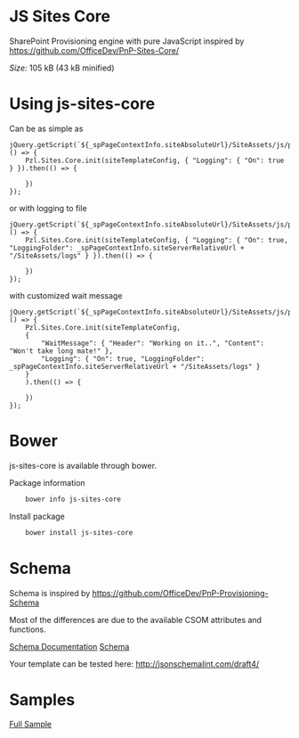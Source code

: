 # JS Sites Core
SharePoint Provisioning engine with pure JavaScript inspired by https://github.com/OfficeDev/PnP-Sites-Core/

*Size:* 105 kB (43 kB minified)

# Using js-sites-core
Can be as simple as
```
jQuery.getScript(`${_spPageContextInfo.siteAbsoluteUrl}/SiteAssets/js/pzl.sites.core.js`, () => {
    Pzl.Sites.Core.init(siteTemplateConfig, { "Logging": { "On": true } }).then(() => {               

    })
});
```

or with logging to file

```
jQuery.getScript(`${_spPageContextInfo.siteAbsoluteUrl}/SiteAssets/js/pzl.sites.core.js`, () => {
    Pzl.Sites.Core.init(siteTemplateConfig, { "Logging": { "On": true, "LoggingFolder": _spPageContextInfo.siteServerRelativeUrl + "/SiteAssets/logs" } }).then(() => {               

    })
});
```

with customized wait message

```
jQuery.getScript(`${_spPageContextInfo.siteAbsoluteUrl}/SiteAssets/js/pzl.sites.core.js`, () => {
    Pzl.Sites.Core.init(siteTemplateConfig,
    {
        "WaitMessage": { "Header": "Working on it..", "Content": "Won't take long mate!" },  
        "Logging": { "On": true, "LoggingFolder": _spPageContextInfo.siteServerRelativeUrl + "/SiteAssets/logs" }
    }
    ).then(() => {               

    })
});
```
# Bower
js-sites-core is available through bower.

Package information
```powershell
    bower info js-sites-core
```

Install package
```powershell
    bower install js-sites-core
```

# Schema
Schema is inspired by https://github.com/OfficeDev/PnP-Provisioning-Schema

Most of the differences are due to the available CSOM attributes and functions.

[Schema Documentation](dist/schema.md)
[Schema](dist/schema.json)

Your template can be tested here: http://jsonschemalint.com/draft4/

# Samples
[Full Sample](samples/Full-Sample.md)
